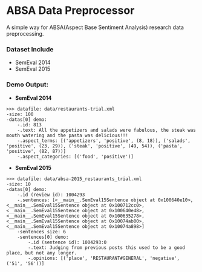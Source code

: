 # ABSA Data Preprocessor

A simple way for ABSA(Aspect Base Sentiment Analysis) research data preprocessing.

### Dataset Include

* SemEval 2014
* SemEval 2015

### Demo Output:

* **SemEval 2014**
```text
>>> datafile: data/restaurants-trial.xml
-size: 100
-datas[0] demo:
	-.id: 813
	-.text: All the appetizers and salads were fabulous, the steak was mouth watering and the pasta was delicious!!!
	-.aspect_terms: [('appetizers', 'positive', (8, 18)), ('salads', 'positive', (23, 29)), ('steak', 'positive', (49, 54)), ('pasta', 'positive', (82, 87))]
	-.aspect_categories: [('food', 'positive')]
```

* **SemEval 2015**
```text
>>> datafile: data/absa-2015_restaurants_trial.xml
-size: 10
-datas[0] demo:
	-.id (review id): 1004293
	-.sentences: [<__main__.SemEval15Sentence object at 0x100640e10>, <__main__.SemEval15Sentence object at 0x100712cc0>, <__main__.SemEval15Sentence object at 0x100640e48>, <__main__.SemEval15Sentence object at 0x100635278>, <__main__.SemEval15Sentence object at 0x10074ab00>, <__main__.SemEval15Sentence object at 0x10074a898>]
	-sentences size: 6
	-sentences[0] demo:
		-.id (sentence id): 1004293:0
		-.text: Judging from previous posts this used to be a good place, but not any longer.
		-.opinions: [('place', 'RESTAURANT#GENERAL', 'negative', ('51', '56'))]
```